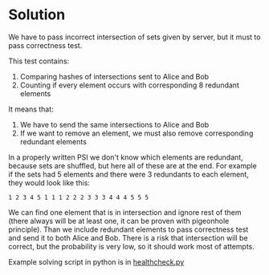 # Solution

We have to pass incorrect intersection of sets given by server, but it must to pass correctness test.

This test contains:
 1. Comparing hashes of intersections sent to Alice and Bob
 2. Counting if every element occurs with corresponding 8 redundant elements

It means that:
 1. We have to send the same intersections to Alice and Bob
 2. If we want to remove an element, we must also remove corresponding redundant elements

In a properly written PSI we don't know which elements are redundant, because sets are shuffled, but here all of these are at the end. For example if the sets had 5 elements and there were 3 redundants to each element, they would look like this:

`1 2 3 4 5 1 1 1 2 2 2 3 3 3 4 4 4 5 5 5`

We can find one element that is in intersection and ignore rest of them (there always will be at least one, it can be proven with pigeonhole principle). Than we include redundant elements to pass correctness test and send it to both Alice and Bob. There is a risk that intersection will be correct, but the probability is very low, so it should work most of attempts.

Example solving script in python is in [healthcheck.py](healthcheck.py)